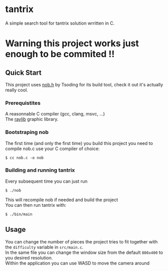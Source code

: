 # tantrix

A simple search tool for tantrix solution wrritten in C.

# Warning this project works just enough to be commited !!

## Quick Start

This project uses [nob.h](https://github.com/tsoding/nob.h) by Tsoding for its build tool, check it out it's actually really cool.

### Prerequistites

A reasonnable C compiler (gcc, clang, msvc, ...)\
The [raylib](https://github.com/raysan5/raylib) graphic library.

### Bootstraping nob

The first time (and only the first time) you build this project you need to compile nob.c use your C compiler of choice:
```(bash)
$ cc nob.c -o nob
```

### Building and running tantrix

Every subsequent time you can just run
```(bash)
$ ./nob
```
This will recompile nob if needed and build the project \
You can then run tantrix with:
```(bash)
$ ./bin/main
```

## Usage

You can change the number of pieces the project tries to fit together with the `difficulty` variable in `src/main.c`. \
In the same file you can change the window size from the default `800x400` to you desired resolution. \
Within the application you can use WASD to move the camera around
